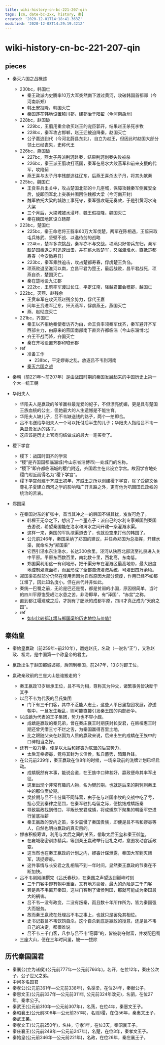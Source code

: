 ```yaml
---
title: wiki-history-cn-bc-221-207-qin
tags: [cn, date-bc-2xx, history, 秦]
created: '2020-12-01T14:18:41.363Z'
modified: '2020-12-08T14:29:19.421Z'
---
```


# wiki-history-cn-bc-221-207-qin

## pieces

- 秦灭六国之战概述
  - 230bc，韩国亡
    - 秦王政派内史腾率10万大军突然南下渡过黄河，攻破韩国首都郑（今河南新郑）
    - 韩王安投降，韩国灭亡
    - 秦国遂在韩地设置颍川郡，建郡治于阳翟（今河南禹州）
  - 228bc，赵国破
    - 229bc，王翦用重金收买赵王的宠臣郭开，结果赵王杀死李牧
    - 228bc，秦军攻占邯郸，赵王迁被迫降秦，赵国灭亡
    - 公子嘉逃到代（今河北蔚县东北），自立为赵王，但因此时赵国大部分领土已经丧失，史称代王
  - 226bc，燕国破
    - 227bc，燕太子丹派荆轲赴秦，结果荆轲刺秦失败被杀
    - 226bc，秦王派王翦攻打燕国，秦军在易水大败燕军和前来支援的代军，攻陷蓟
    - 燕王喜与太子丹率残部逃往辽东，后燕王喜杀太子丹，将其头献秦
  - 225bc，魏国亡
    - 王贲率兵出关中，攻占楚国北部的十几座城，保障攻魏秦军侧翼安全后，旋即回军北上突袭并围困住魏都大梁（今河南开封）
    - 魏军依托大梁的城防工事死守，秦军强攻毫无奏效，于是引黄河水淹大梁
    - 三个月后，大梁城被水浸坏，魏王假投降，魏国灭亡
    - 秦在魏国地区设立砀郡
  - 223bc，楚国亡
    - 225bc，秦王命老将王翦率60万大军伐楚，两军在陈相遇，王翦采取屯兵练武、坚壁不战、以逸待劳的战略
    - 224bc，楚军多次挑战，秦军亦不与交战，项燕只好带兵东归，秦军趁楚国撤退之时迅速出击，并在蕲大败楚军，又强渡淮水，直抵楚都寿春（今安徽寿县）
    - 223bc，秦军乘胜追击，攻占楚都寿春，俘虏楚王负刍。
    - 项燕败退至淮河以南，立昌平君为楚王，最后战败，昌平君战死，项燕自杀，楚国灭亡。
    - 秦在楚地设九江郡
    - 222bc，王剪率军渡过长江，平定江南，降越君置会稽郡，越国亡
  - 222bc，灭燕、赵残余
    - 王贲率军在攻灭燕赵残余势力，俘代王嘉
    - 同年王贲进军辽东，歼灭燕军，俘虏燕王，燕国灭亡
    - 燕、赵彻底灭亡
  - 221bc，齐国亡
    - 秦王以齐拒绝秦使者访齐为由，命王贲率领秦军伐齐，秦军避开齐军西部主力，由原来的燕国南部南下直奔齐都临淄（今山东淄博北）
    - 齐王不战而降，齐国灭亡
    - 秦在齐地设置齐郡和琅邪郡
  - ref
    - 准备工作
      - 238bc，平定嫪毐之乱，放逐吕不韦到河南
    - [秦灭六国之战](https://zh.wikipedia.org/zh-cn/%E7%A7%A6%E7%81%AD%E5%85%AD%E5%9B%BD%E4%B9%8B%E6%88%98)

- 秦朝（前221年～前207年）是由战国时期的秦国发展起来的中国历史上第一个大一统王朝

- 华阳夫人
  - 华阳夫人是嬴政的爷爷赢柱最宠爱的妃子，不但漂亮妩媚，更是具有楚国王族血统的公主，但她最大的人生遗憾是不能生育。
  - 华阳夫人缺儿子，吕不韦缺送钱的路子，两个一拍即合。
  - 吕不韦送给华阳夫人一个可以托付后半生的儿子；华阳夫人指给吕不韦一条显贵发达的路子。
  - 这应该是历史上官商勾结做成的最大一笔买卖了。

- 稷下学宫
  - 稷下：战国时田齐的学宫
  - “稷”是齐国国都临淄城(今山东省淄博市)一处城门的名称。
  - “稷下”即齐都临淄城的稷门附近，齐国君主在此设立学宫。故因学宫地处稷门附近而得名为“稷下学宫”。
  - 稷下学宫创建于齐威王初年，齐威王之所以创建稷下学宫，除了受魏文侯尊礼子夏建立西河之学的影响和广开言路之外，更有他为巩固田氏政权的统治的苦衷。

- 郑国渠
  - 在秦国对东的扩张中，首当其冲之一的韩国不堪其扰，岌岌可危了。
    - 韩桓王无奈之下，想出了一个歪点子：派自己的水利专家郑国到秦国去游说，希望秦国能在洛水和渭水之间开建一条灌溉水渠。
    - 这样一来，秦国的军队挖渠道去了，也就没空来打他的韩国了。
    - 公元前246年，秦国采纳了郑国的建议，并任命郑国为总指挥，开建水渠，就命名为“郑国渠”
    - 它西引泾水东注洛水，长达300余里。泾河从陕西北部流至礼泉进入关中平原。平原东西数百里，南北数十里，西北高，东南低。
    - 郑国渠利用这一有利地形，把干渠分布在灌溉区最高地带，最大限度地控制灌溉面积，而且形成了全部自流灌溉系统，可灌田四万余顷。
  - 郑国渠虽然部分仍然在使用但因为自然原因大部分荒废，作用已经不如都江堰了，因此知名度小。但在古代并非如此。
  - 秦统一巴蜀之前，无论是巴还是蜀，都是贫弱的小国，原因很简单，当时的四川平原饱受岷江水患之苦，非涝即旱，有“泽国”、“赤盆”之称。
  - 直到都江堰建成之后，才拥有了肥沃的成都平原，四川才真正成为“天府之国”。
  - ref
    - [如何比较都江堰与郑国渠的历史地位与价值?](https://www.zhihu.com/question/30692998)

## 秦始皇

- 秦始皇嬴政（前259年~前210年），嬴姓赵氏，名政（一说名“正”），又称赵政、祖龙，是中国第一个称皇帝的君主。
- 嬴政出生于赵国都城邯郸，后回到秦国。前247年，13岁时即王位。

- 嬴政亲政前的三座大山是谁搬走的？
  - 秦王嬴政13岁继承王位，吕不韦为相，尊称其为仲父，诸繁事务皆决断于其手
  - 以吕不韦为代表的吕氏集团
    - 门下有三千门客，其中不乏能人志士，这些人平日里抱团发展，渗透朝中，一旦发生叛乱，则可能直接引发秦王国的内部纷争。
  - 以成蟜为代表的王子集团，势力也不容小觑。
    - 成蟜是嬴政的秦兄弟，曾在秦庄襄王时期获封长安君，在韩桓惠王时期还曾凭借三寸不烂之舌，为秦国赢得百里土地，
    - 比之跟随父亲在赵国为人质的嬴政来说，后来出生的成蟜在王族中的口碑相当之好。
  - 还有一股力量，便是以太后和嫪毐为联盟的后宫势力，
    - 太后宠幸嫪毐，竟将其封为长信侯，私自蓄势，暗藏兵锋。
  - 在公元前239年，秦王嬴政在位8年的时候，一场亲政前的洗牌计划已经启动。
    - 成蟜既然有本事，能说会道，在王族中口碑甚好，嬴政便命其率军出征。
    - 这里出现个非常有趣的人物，名为樊於期，也就是后来的荆轲刺秦王中的那位樊於期。
    - 樊於期与吕不韦分属不同阵营，由于在与赵国李牧的交战中吃了亏，担心受到秦律之惩罚，在秦军驻扎屯留之际，便挑拨成蟜叛秦
    - 导致嬴政找到借口，平叛长安君成蟜，将成蟜旗下聚集的朝臣军吏进行釜底抽薪
    - 秦王嬴政的安内之策，多少震慑了秦国贵族，即便是吕不韦和嫪毐等人，自然也明白嬴政的真实目的。
  - 嫪毐积极筹谋，利用与太后之间的关系，偷取太后玉玺和秦王御玺，
    - 在雍城秘密训练精兵，等到秦王嬴政举行冠礼之时，意图发动宫廷政变。
    - 这当然也在秦王嬴政的计划之内，嫪毐计谋泄露，秦国大军剿灭叛军，活捉嫪毐。
    - 这件事情与长安君之乱相隔不到一年时间，显然秦王嬴政的节奏在不断加快。
  - 吕不韦刚刚编撰完《吕氏春秋》，在秦国之声望达到巅峰时刻
    - 三千门客中即有朝中重臣，又有地方豪奢，最大的危险是三千门客
    - 若是吕不韦离开秦国，这些门客到了诸侯列国，那就可能成为秦国最大的祸害。
    - 吕不韦一没有政变，二没有叛秦，而且数十年所作所为，皆为秦国强大而服务。
    - 故而秦王嬴政在处理吕不韦之事上，也就只是罢免其相位。
    - 史书记载吕不韦饮鸩自杀。这个自杀到底是嬴政的授意，还是吕不韦自己的决定，都很难说
    - 吕不韦三千门客，凡参与吕不韦“窃葬”的，皆被剥夺财富，并发配巴蜀
  - 三座大山，便在三年时间里，被一一拔除

## 历代秦国国君

- 秦襄公(立为诸侯)(公元前777年—公元前766年)，名开，在位12年，秦庄公次子，公子世父之弟。
- 中间多名国君
- 秦孝公(公元前361年—公元前338年)，名渠梁，在位24年，秦献公子。
- 秦惠文王(公元前337年—公元前311年, 公元前324年改元)，名驷，在位27年，秦孝公子。
- 秦武王(公元前310年—公元前307年)，名荡，在位4年，秦惠文王子。
- 秦昭襄王(公元前306年—公元前251年)，名则/稷，在位56年，秦惠文王子，秦武王弟。
- 秦孝文王(公元前250年)，名柱，守孝1年，在位3天，秦昭襄王子。
- 秦庄襄王(公元前249年—公元前247年)，名楚，在位3年，秦孝文王子。
- 秦始皇(公元前246年—公元前221年)，名政，在位26年，秦庄襄王子。
